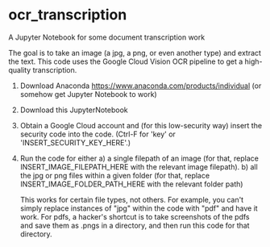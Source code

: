 # ocr_transcription
A Jupyter Notebook for some document transcription work

The goal is to take an image (a jpg, a png, or even another type) and extract the text. 
This code uses the Google Cloud Vision OCR pipeline to get a high-quality transcription.

1. Download Anaconda https://www.anaconda.com/products/individual
    (or somehow get Jupyter Notebook to work)
2. Download this JupyterNotebook
3. Obtain a Google Cloud account and (for this low-security way) insert the security code into the code. (Ctrl-F for 'key' or 'INSERT_SECURITY_KEY_HERE'.)
4. Run the code for either
       a) a single filepath of an image (for that, replace INSERT_IMAGE_FILEPATH_HERE with the relevant image filepath).
       b) all the jpg or png files within a given folder (for that, replace INSERT_IMAGE_FOLDER_PATH_HERE with the relevant folder path)
       
      This works for certain file types, not others. For example, you can't simply replace instances of "jpg" within the code with "pdf" and have it work. For pdfs, a hacker's shortcut is to take screenshots of the pdfs and save them as .pngs in a directory, and then run this code for that directory.
      
      
